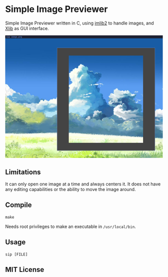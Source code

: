 # Simple Image Previewer
Simple Image Previewer written in C, using [imlib2](https://docs.enlightenment.org/api/imlib2/html/) to handle images, and [Xlib](https://x.org/releases/current/doc/libX11/libX11/libX11.html) as GUI interface.

<img src="screen1.png" alt="screen1" width="600"/>

## Limitations
It can only open one image at a time and always centers it. It does not have any editing capabilities or the ability to move the image around.

## Compile
```
make
```
Needs root privileges to make an executable in `/usr/local/bin`.

## Usage
```
sip [FILE]
```

## MIT License
